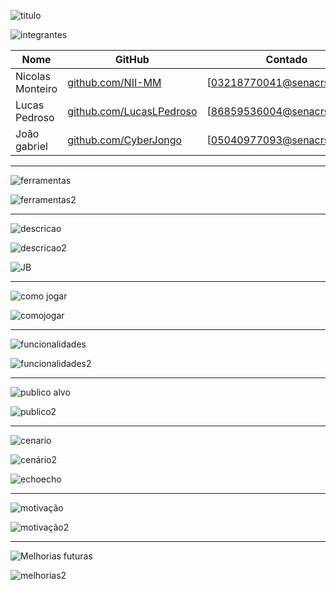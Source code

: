 
![titulo](https://github.com/user-attachments/assets/296c64aa-8712-4c86-86dc-fb1da5b4349b)


![integrantes](https://github.com/user-attachments/assets/6b5adb3e-276a-48ce-84a6-5d1d2659a1dc)



|Nome            |GitHub                                                      |Contado                     |
|----------------|------------------------------------------------------------|----------------------------|
|Nicolas Monteiro|[github.com/NII-MM](https://githun.com/NII-MM)              |[03218770041@senacrs.edu.br]|
|Lucas Pedroso   |[github.com/LucasLPedroso](https://github.com/LucasLPedroso)|[86859536004@senacrs.edu.br]|
|João gabriel    |[github.com/CyberJongo](https://github.com/CyberJongo)      |[05040977093@senacrs.edu.br]|

--------------------------------------------------------------------------------------------------------------------------------------------------------

![ferramentas](https://github.com/user-attachments/assets/26d647d6-ce9b-485c-bbac-23a497fd8f52)

![ferramentas2](https://github.com/user-attachments/assets/8c6a4beb-d9e9-406c-9abe-dda382de5308)

--------------------------------------------------------------------------------------------------------------------------------------------------------

![descricao](https://github.com/user-attachments/assets/d132857b-2ef5-4e46-99be-ae236501983a)

![descricao2](https://github.com/user-attachments/assets/2e537fce-d92a-4dc2-b31d-05d1339fa045)

![JB](https://github.com/user-attachments/assets/6d1f590d-1e3e-4d38-8b13-7b47e7e71a91)

--------------------------------------------------------------------------------------------------------------------------------------------------------

![como jogar](https://github.com/user-attachments/assets/4a954ca7-ca8a-4619-b447-cd912f0ad6a9)

![comojogar](https://github.com/user-attachments/assets/205980b9-455d-4152-9240-e2249bbf83cf)

--------------------------------------------------------------------------------------------------------------------------------------------------------

![funcionalidades](https://github.com/user-attachments/assets/ea895c00-c376-495b-9afa-b872f82d4eeb)

![funcionalidades2](https://github.com/user-attachments/assets/0026d4fd-b62a-48ae-92a4-799a2c6e42f9)

--------------------------------------------------------------------------------------------------------------------------------------------------------

![publico alvo](https://github.com/user-attachments/assets/259fd288-9274-4685-906f-81c1dcd3314a)

![publico2](https://github.com/user-attachments/assets/f027254b-5a8a-46d9-a2da-e2b5d78f2f5f)

--------------------------------------------------------------------------------------------------------------------------------------------------------

![cenario](https://github.com/user-attachments/assets/8192b691-1db9-426f-97f5-69fe74fc2ce9)

![cenário2](https://github.com/user-attachments/assets/2d1c0b2e-6f20-402d-b4b5-86593300c5b9)


![echoecho](https://github.com/user-attachments/assets/855b549e-4fec-4c7a-87d0-dc03cf603ada)

--------------------------------------------------------------------------------------------------------------------------------------------------------

![motivação](https://github.com/user-attachments/assets/75e6f227-fb5e-485f-b465-f5a6405be86f)

![motivação2](https://github.com/user-attachments/assets/86124b12-4bd4-486a-aadb-076ba763e659)

--------------------------------------------------------------------------------------------------------------------------------------------------------

![Melhorias futuras](https://github.com/user-attachments/assets/cf7d6db4-9675-49cb-affc-ec0778380e8f)

![melhorias2](https://github.com/user-attachments/assets/065b69db-ce7b-415d-90b9-71aff1b13507)

